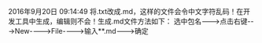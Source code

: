 2016年9月20日 09:14:49
将.txt改成.md，这样的文件会令中文字符乱码！在开发工具中生成，编辑则不会！生成.md文件方法如下：
选中包名--->点击右键--->New---->File---->输入**.md--->确定